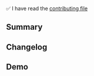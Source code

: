 <!-- Thanks for submitting a pull request! We appreciate a lot your help. Please provide some information so that others can review your pull request. The two last fields below are optional but appreciated. -->

✅ I have read the [contributing file](https://github.com/ilovehackathons/tchain/blob/main/contributing.md)

## Summary

<!-- MANDATORY : Explain the **motivation** for making this change. What existing problem does the pull request solve? -->

## Changelog

<!-- Help reviewers and the release process by writing your own changelog entry -->

## Demo

<!-- Demonstrate the code is solid. Example: The exact commands you ran and their output, screenshots / videos if the pull request changes the user interface. -->
